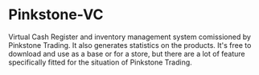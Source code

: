 # Pinkstone-VC
Virtual Cash Register and inventory management system comissioned by Pinkstone Trading. It also generates statistics on the products. It's free to download and use as a base or for a store, but there are a lot of feature specifically fitted for the situation of Pinkstone Trading.
